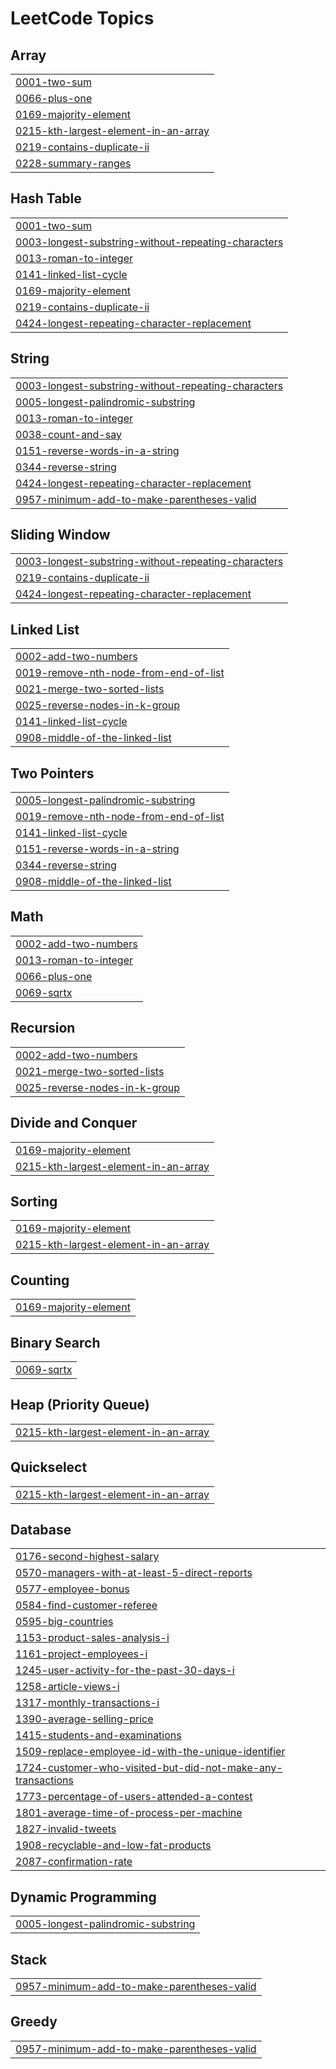 

<!---LeetCode Topics Start-->
# LeetCode Topics
## Array
|  |
| ------- |
| [0001-two-sum](https://github.com/dileepkumarmr/LeetCode/tree/master/0001-two-sum) |
| [0066-plus-one](https://github.com/dileepkumarmr/LeetCode/tree/master/0066-plus-one) |
| [0169-majority-element](https://github.com/dileepkumarmr/LeetCode/tree/master/0169-majority-element) |
| [0215-kth-largest-element-in-an-array](https://github.com/dileepkumarmr/LeetCode/tree/master/0215-kth-largest-element-in-an-array) |
| [0219-contains-duplicate-ii](https://github.com/dileepkumarmr/LeetCode/tree/master/0219-contains-duplicate-ii) |
| [0228-summary-ranges](https://github.com/dileepkumarmr/LeetCode/tree/master/0228-summary-ranges) |
## Hash Table
|  |
| ------- |
| [0001-two-sum](https://github.com/dileepkumarmr/LeetCode/tree/master/0001-two-sum) |
| [0003-longest-substring-without-repeating-characters](https://github.com/dileepkumarmr/LeetCode/tree/master/0003-longest-substring-without-repeating-characters) |
| [0013-roman-to-integer](https://github.com/dileepkumarmr/LeetCode/tree/master/0013-roman-to-integer) |
| [0141-linked-list-cycle](https://github.com/dileepkumarmr/LeetCode/tree/master/0141-linked-list-cycle) |
| [0169-majority-element](https://github.com/dileepkumarmr/LeetCode/tree/master/0169-majority-element) |
| [0219-contains-duplicate-ii](https://github.com/dileepkumarmr/LeetCode/tree/master/0219-contains-duplicate-ii) |
| [0424-longest-repeating-character-replacement](https://github.com/dileepkumarmr/LeetCode/tree/master/0424-longest-repeating-character-replacement) |
## String
|  |
| ------- |
| [0003-longest-substring-without-repeating-characters](https://github.com/dileepkumarmr/LeetCode/tree/master/0003-longest-substring-without-repeating-characters) |
| [0005-longest-palindromic-substring](https://github.com/dileepkumarmr/LeetCode/tree/master/0005-longest-palindromic-substring) |
| [0013-roman-to-integer](https://github.com/dileepkumarmr/LeetCode/tree/master/0013-roman-to-integer) |
| [0038-count-and-say](https://github.com/dileepkumarmr/LeetCode/tree/master/0038-count-and-say) |
| [0151-reverse-words-in-a-string](https://github.com/dileepkumarmr/LeetCode/tree/master/0151-reverse-words-in-a-string) |
| [0344-reverse-string](https://github.com/dileepkumarmr/LeetCode/tree/master/0344-reverse-string) |
| [0424-longest-repeating-character-replacement](https://github.com/dileepkumarmr/LeetCode/tree/master/0424-longest-repeating-character-replacement) |
| [0957-minimum-add-to-make-parentheses-valid](https://github.com/dileepkumarmr/LeetCode/tree/master/0957-minimum-add-to-make-parentheses-valid) |
## Sliding Window
|  |
| ------- |
| [0003-longest-substring-without-repeating-characters](https://github.com/dileepkumarmr/LeetCode/tree/master/0003-longest-substring-without-repeating-characters) |
| [0219-contains-duplicate-ii](https://github.com/dileepkumarmr/LeetCode/tree/master/0219-contains-duplicate-ii) |
| [0424-longest-repeating-character-replacement](https://github.com/dileepkumarmr/LeetCode/tree/master/0424-longest-repeating-character-replacement) |
## Linked List
|  |
| ------- |
| [0002-add-two-numbers](https://github.com/dileepkumarmr/LeetCode/tree/master/0002-add-two-numbers) |
| [0019-remove-nth-node-from-end-of-list](https://github.com/dileepkumarmr/LeetCode/tree/master/0019-remove-nth-node-from-end-of-list) |
| [0021-merge-two-sorted-lists](https://github.com/dileepkumarmr/LeetCode/tree/master/0021-merge-two-sorted-lists) |
| [0025-reverse-nodes-in-k-group](https://github.com/dileepkumarmr/LeetCode/tree/master/0025-reverse-nodes-in-k-group) |
| [0141-linked-list-cycle](https://github.com/dileepkumarmr/LeetCode/tree/master/0141-linked-list-cycle) |
| [0908-middle-of-the-linked-list](https://github.com/dileepkumarmr/LeetCode/tree/master/0908-middle-of-the-linked-list) |
## Two Pointers
|  |
| ------- |
| [0005-longest-palindromic-substring](https://github.com/dileepkumarmr/LeetCode/tree/master/0005-longest-palindromic-substring) |
| [0019-remove-nth-node-from-end-of-list](https://github.com/dileepkumarmr/LeetCode/tree/master/0019-remove-nth-node-from-end-of-list) |
| [0141-linked-list-cycle](https://github.com/dileepkumarmr/LeetCode/tree/master/0141-linked-list-cycle) |
| [0151-reverse-words-in-a-string](https://github.com/dileepkumarmr/LeetCode/tree/master/0151-reverse-words-in-a-string) |
| [0344-reverse-string](https://github.com/dileepkumarmr/LeetCode/tree/master/0344-reverse-string) |
| [0908-middle-of-the-linked-list](https://github.com/dileepkumarmr/LeetCode/tree/master/0908-middle-of-the-linked-list) |
## Math
|  |
| ------- |
| [0002-add-two-numbers](https://github.com/dileepkumarmr/LeetCode/tree/master/0002-add-two-numbers) |
| [0013-roman-to-integer](https://github.com/dileepkumarmr/LeetCode/tree/master/0013-roman-to-integer) |
| [0066-plus-one](https://github.com/dileepkumarmr/LeetCode/tree/master/0066-plus-one) |
| [0069-sqrtx](https://github.com/dileepkumarmr/LeetCode/tree/master/0069-sqrtx) |
## Recursion
|  |
| ------- |
| [0002-add-two-numbers](https://github.com/dileepkumarmr/LeetCode/tree/master/0002-add-two-numbers) |
| [0021-merge-two-sorted-lists](https://github.com/dileepkumarmr/LeetCode/tree/master/0021-merge-two-sorted-lists) |
| [0025-reverse-nodes-in-k-group](https://github.com/dileepkumarmr/LeetCode/tree/master/0025-reverse-nodes-in-k-group) |
## Divide and Conquer
|  |
| ------- |
| [0169-majority-element](https://github.com/dileepkumarmr/LeetCode/tree/master/0169-majority-element) |
| [0215-kth-largest-element-in-an-array](https://github.com/dileepkumarmr/LeetCode/tree/master/0215-kth-largest-element-in-an-array) |
## Sorting
|  |
| ------- |
| [0169-majority-element](https://github.com/dileepkumarmr/LeetCode/tree/master/0169-majority-element) |
| [0215-kth-largest-element-in-an-array](https://github.com/dileepkumarmr/LeetCode/tree/master/0215-kth-largest-element-in-an-array) |
## Counting
|  |
| ------- |
| [0169-majority-element](https://github.com/dileepkumarmr/LeetCode/tree/master/0169-majority-element) |
## Binary Search
|  |
| ------- |
| [0069-sqrtx](https://github.com/dileepkumarmr/LeetCode/tree/master/0069-sqrtx) |
## Heap (Priority Queue)
|  |
| ------- |
| [0215-kth-largest-element-in-an-array](https://github.com/dileepkumarmr/LeetCode/tree/master/0215-kth-largest-element-in-an-array) |
## Quickselect
|  |
| ------- |
| [0215-kth-largest-element-in-an-array](https://github.com/dileepkumarmr/LeetCode/tree/master/0215-kth-largest-element-in-an-array) |
## Database
|  |
| ------- |
| [0176-second-highest-salary](https://github.com/dileepkumarmr/LeetCode/tree/master/0176-second-highest-salary) |
| [0570-managers-with-at-least-5-direct-reports](https://github.com/dileepkumarmr/LeetCode/tree/master/0570-managers-with-at-least-5-direct-reports) |
| [0577-employee-bonus](https://github.com/dileepkumarmr/LeetCode/tree/master/0577-employee-bonus) |
| [0584-find-customer-referee](https://github.com/dileepkumarmr/LeetCode/tree/master/0584-find-customer-referee) |
| [0595-big-countries](https://github.com/dileepkumarmr/LeetCode/tree/master/0595-big-countries) |
| [1153-product-sales-analysis-i](https://github.com/dileepkumarmr/LeetCode/tree/master/1153-product-sales-analysis-i) |
| [1161-project-employees-i](https://github.com/dileepkumarmr/LeetCode/tree/master/1161-project-employees-i) |
| [1245-user-activity-for-the-past-30-days-i](https://github.com/dileepkumarmr/LeetCode/tree/master/1245-user-activity-for-the-past-30-days-i) |
| [1258-article-views-i](https://github.com/dileepkumarmr/LeetCode/tree/master/1258-article-views-i) |
| [1317-monthly-transactions-i](https://github.com/dileepkumarmr/LeetCode/tree/master/1317-monthly-transactions-i) |
| [1390-average-selling-price](https://github.com/dileepkumarmr/LeetCode/tree/master/1390-average-selling-price) |
| [1415-students-and-examinations](https://github.com/dileepkumarmr/LeetCode/tree/master/1415-students-and-examinations) |
| [1509-replace-employee-id-with-the-unique-identifier](https://github.com/dileepkumarmr/LeetCode/tree/master/1509-replace-employee-id-with-the-unique-identifier) |
| [1724-customer-who-visited-but-did-not-make-any-transactions](https://github.com/dileepkumarmr/LeetCode/tree/master/1724-customer-who-visited-but-did-not-make-any-transactions) |
| [1773-percentage-of-users-attended-a-contest](https://github.com/dileepkumarmr/LeetCode/tree/master/1773-percentage-of-users-attended-a-contest) |
| [1801-average-time-of-process-per-machine](https://github.com/dileepkumarmr/LeetCode/tree/master/1801-average-time-of-process-per-machine) |
| [1827-invalid-tweets](https://github.com/dileepkumarmr/LeetCode/tree/master/1827-invalid-tweets) |
| [1908-recyclable-and-low-fat-products](https://github.com/dileepkumarmr/LeetCode/tree/master/1908-recyclable-and-low-fat-products) |
| [2087-confirmation-rate](https://github.com/dileepkumarmr/LeetCode/tree/master/2087-confirmation-rate) |
## Dynamic Programming
|  |
| ------- |
| [0005-longest-palindromic-substring](https://github.com/dileepkumarmr/LeetCode/tree/master/0005-longest-palindromic-substring) |
## Stack
|  |
| ------- |
| [0957-minimum-add-to-make-parentheses-valid](https://github.com/dileepkumarmr/LeetCode/tree/master/0957-minimum-add-to-make-parentheses-valid) |
## Greedy
|  |
| ------- |
| [0957-minimum-add-to-make-parentheses-valid](https://github.com/dileepkumarmr/LeetCode/tree/master/0957-minimum-add-to-make-parentheses-valid) |
<!---LeetCode Topics End-->